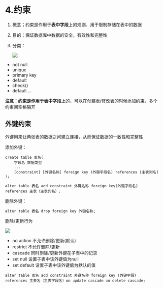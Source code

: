 # 4.约束

1. 概念；约束是作用于**表中字段**上的规则，用于限制存储在表中的数据

2. 目的：保证数据库中数据的安全，有效性和完整性

3. 分类：

   ![](https://img.hongxiac.com/image/202309091635575.png)

- not null
- unique
- primary key
- default
- check()
- default ...

**注意：**约束是**作用于表中字段**上的，可以在创建表/修改表的时候添加约束，多个约束间空格隔开

## 外键约束

外键用来让两张表的数据之间建立连接，从而保证数据的一致性和完整性

添加外键：

```
create table 表名(
	字段名 数据类型
	...
	[constraint] [外键名称] foreign key (外键字段名) references (主表列名)
);
```

```
alter table 表名 add constraint 外键名称 foreign key(外键字段名) references 主表（主表列名）;
```

删除外键：

```
alter table 表名 drop foreign key 外键名称;
```

删除/更新行为

![](https://img.hongxiac.com/image/202309091635582.png)

- no action  不允许删除/更新(默认)
- restrict  不允许删除/更新
- cascade  同时删除/更新外键在子表中的记录
- set null  设置子表中该外键值为null
- set default  设置子表中该外键值为默认的值

```
alter table 表名 add constraint 外键名称 foreign key (外键字段) references 主表名（主表字段名）on update cascade on delete cascade;
```

